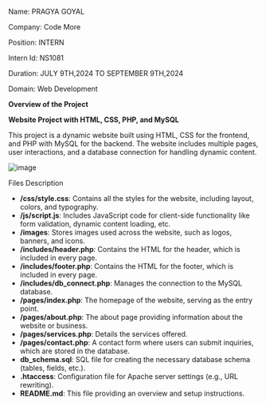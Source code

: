 Name: PRAGYA GOYAL

Company: Code More

Position: INTERN

Intern Id: NS1081

Duration: JULY 9TH,2024 TO SEPTEMBER 9TH,2024

Domain: Web Development

**Overview of the Project**

**Website Project with HTML, CSS, PHP, and MySQL**

This project is a dynamic website built using HTML, CSS for the frontend, and PHP with MySQL for the backend. The website includes multiple pages, user interactions, and a database connection for handling dynamic content.

![image](https://github.com/user-attachments/assets/80073ef7-fedc-4639-81ca-fb6cccc8b8ae)


Files Description

- **/css/style.css**: Contains all the styles for the website, including layout, colors, and typography.
- **/js/script.js**: Includes JavaScript code for client-side functionality like form validation, dynamic content loading, etc.
- **/images**: Stores images used across the website, such as logos, banners, and icons.
- **/includes/header.php**: Contains the HTML for the header, which is included in every page.
- **/includes/footer.php**: Contains the HTML for the footer, which is included in every page.
- **/includes/db_connect.php**: Manages the connection to the MySQL database.
- **/pages/index.php**: The homepage of the website, serving as the entry point.
- **/pages/about.php**: The about page providing information about the website or business.
- **/pages/services.php**: Details the services offered.
- **/pages/contact.php**: A contact form where users can submit inquiries, which are stored in the database.
- **db_schema.sql**: SQL file for creating the necessary database schema (tables, fields, etc.).
- **.htaccess**: Configuration file for Apache server settings (e.g., URL rewriting).
- **README.md**: This file providing an overview and setup instructions.

